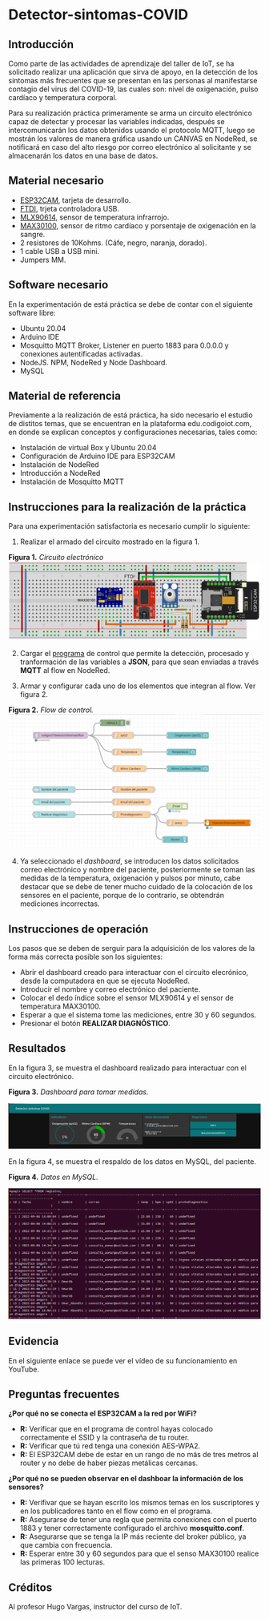 # Detector-sintomas-COVID
## Introducción

Como parte de las actividades de aprendizaje del taller de IoT, se ha solicitado realizar una aplicación que sirva de apoyo, en la detección de los sintomas más frecuentes que se presentan en las personas al manifestarse contagio del virus del COVID-19, las cuales son: nivel de oxigenación, pulso cardíaco y temperatura corporal.

Para su realización práctica primeramente se arma un circuito electrónico capaz de detectar y procesar las variables indicadas, después se intercomunicarán los datos obtenidos usando el protocolo MQTT, luego se mostrán los valores de manera gráfica usando un CANVAS en NodeRed, se notificará en caso del alto riesgo por correo electrónico al solicitante y se almacenarán los datos en una base de datos.

## Material necesario

- [ESP32CAM](https://docs.ai-thinker.com/en/esp32-cam), tarjeta de desarrollo.
- [FTDI](https://microcontrollerslab.com/ftdi-usb-to-serial-converter-cable-use-linux-windows/), trjeta controladora USB.
- [MLX90614](https://www.sparkfun.com/datasheets/Sensors/Temperature/MLX90614_rev001.pdf), sensor de temperatura infrarrojo.
- [MAX30100](https://datasheets.maximintegrated.com/en/ds/MAX30100.pdf), sensor de ritmo cardíaco y porsentaje de oxigenación en la sangre.
- 2 resistores de 10Kohms. (Cáfe, negro, naranja, dorado).
- 1 cable USB a USB mini.
- Jumpers MM.

## Software necesario

En la experimentación de está práctica se debe de contar con el siguiente software libre:

- Ubuntu 20.04
- Arduino IDE
- Mosquitto MQTT Broker, Listener en puerto 1883 para 0.0.0.0 y conexiones autentificadas activadas.
- NodeJS. NPM, NodeRed y Node Dashboard.
- MySQL

## Material de referencia

Previamente a la realización de está práctica, ha sido necesario el estudio de distitos temas, que se encuentran en la plataforma edu.codigoiot.com, en donde se explican conceptos y configuraciones necesarias, tales como:

- Instalación de virtual Box y Ubuntu 20.04
- Configuración de Arduino IDE para ESP32CAM
- Instalación de NodeRed
- Introducción a NodeRed
- Instalación de Mosquitto MQTT

## Instrucciones para la realización de la práctica

Para una experimentación satisfactoria es necesario cumplir lo siguiente:

1. Realizar el armado del circuito mostrado en la figura 1.

**Figura 1.** *Circuito electrónico*
![](https://github.com/OmarAbundis/Detector-sintomas-COVID/blob/main/Figuras/CTO_ESP32CAM_FTDI_MAX30100_MLX90614.png)

2. Cargar el [programa](https://github.com/OmarAbundis/Detector-sintomas-COVID/blob/main/ESP32CAM/ESPCAM-MQTT-MLX90614-MAX30100-JSON/ESPCAM-MQTT-MLX90614-MAX30100-JSON.ino) de control que permite la detección, procesado y tranformación de las variables a **JSON**, para que sean enviadas a través **MQTT** al flow en NodeRed.

3. Armar y configurar cada uno de los elementos que integran al flow. Ver figura 2.

**Figura 2.** *Flow de control.*
![](https://github.com/OmarAbundis/Detector-sintomas-COVID/blob/main/Figuras/Flow%20Detector%20sintomas%20COVID.PNG)

4. Ya seleccionado el *dashboard*, se introducen los datos solicitados correo electrónico y nombre del paciente, posteriormente se toman las medidas de la temperatura, oxigenación y pulsos por minuto, cabe destacar que se debe de tener mucho cuidado de la colocación de los sensores en el paciente, porque de lo contrario, se obtendrán mediciones incorrectas.

## Instrucciones de operación

Los pasos que se deben de serguir para la adquisición de los valores de la forma más correcta posible son los siguientes:

- Abrir el dashboard creado para interactuar con el circuito elecrónico, desde la computadora en que se ejecuta NodeRed.
- Introducir el nombre y correo electrónico del paciente.
- Colocar el dedo índice sobre el sensor MLX90614 y el sensor de temperatura MAX30100.
- Esperar a que el sistema tome las mediciones, entre 30 y 60 segundos.
- Presionar el botón **REALIZAR DIAGNÓSTICO**.


## Resultados

En la figura 3, se muestra el dashboard realizado para interactuar con el circuito electrónico.

**Figura 3.** *Dashboard para tomar medidas.*

![](https://github.com/OmarAbundis/Detector-sintomas-COVID/blob/main/Figuras/Dashboard.PNG)

En la figura 4, se muestra el respaldo de los datos en MySQL, del paciente.

**Figura 4.** *Datos en MySQL.*

![](https://github.com/OmarAbundis/Detector-sintomas-COVID/blob/main/Figuras/SELECT%20FROM%20registro.PNG)


## Evidencia

En el siguiente enlace se puede ver el vídeo de su funcionamiento en YouTube.



## Preguntas frecuentes

**¿Por qué no se conecta el ESP32CAM a la red por WiFi?**
 - **R:** Verificar que en el programa de control hayas colocado correctamente el SSID y la contraseña de tu router.
 - **R:** Verificar que tú red tenga una conexión AES-WPA2.
 - **R:** El ESP32CAM debe de estar en un rango de no más de tres metros al router y no debe de haber piezas metálicas cercanas.

**¿Por qué no se pueden observar en el dashboar la información de los sensores?**

  - **R:** Verifivar que se hayan escrito los mismos temas en los suscriptores y en los publicadores tanto en el flow como en el programa.
  - **R:** Asegurarse de tener una regla que permita conexiones con el puerto 1883 y tener correctamente configurado el archivo **mosquitto.conf**.
  - **R:** Asegurarse que se tenga la IP más reciente del broker público, ya que cambia con frecuencia.
  - **R:** Esperar entre 30 y 60 segundos para que el senso MAX30100 realice las primeras 100 lecturas.

## Créditos

Al profesor Hugo Vargas, instructor del curso de IoT.
